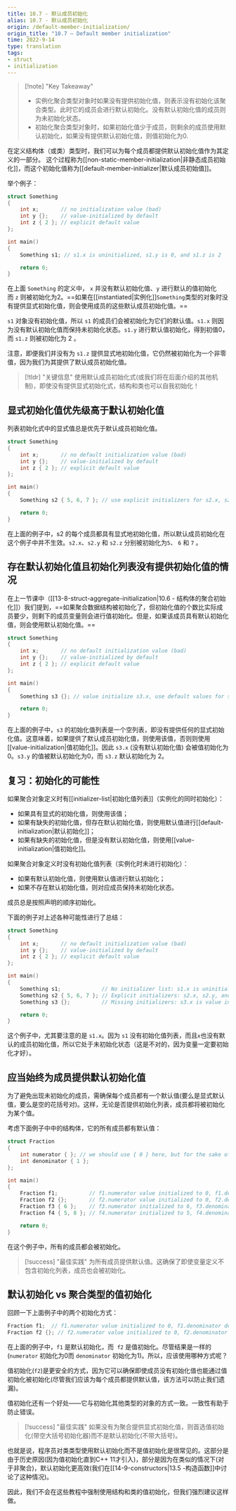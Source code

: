 ```yaml
---
title: 10.7 - 默认成员初始化
alias: 10.7 - 默认成员初始化
origin: /default-member-initialization/
origin_title: "10.7 — Default member initialization"
time: 2022-9-14
type: translation
tags:
- struct
- initialization
---
```


> [!note] "Key Takeaway"
> - 实例化聚合类型对象时如果没有提供初始化值，则表示没有初始化该聚合类型。此时它的成员会进行默认初始化。没有默认初始化值的成员则为未初始化状态。
> - 初始化聚合类型对象时，如果初始化值少于成员，则剩余的成员使用默认初始化，如果没有提供默认初始化值，则值初始化为0.

在定义结构体（或类）类型时，我们可以为每个成员都提供默认初始化值作为其定义的一部分。 这个过程称为[[non-static-member-initialization|非静态成员初始化]]，而这个初始化值称为[[default-member-initializer|默认成员初始值]]。

举个例子：

```cpp
struct Something
{
    int x;       // no initialization value (bad)
    int y {};    // value-initialized by default
    int z { 2 }; // explicit default value
};

int main()
{
    Something s1; // s1.x is uninitialized, s1.y is 0, and s1.z is 2

    return 0;
}
```

在上面 `Something` 的定义中， `x` 并没有默认初始化值、`y` 进行默认的值初始化而 `z` 则被初始化为2。==如果在[[instantiated|实例化]]`Something`类型的对象时没有提供显式初始化值，则会使用成员的这些默认成员初始化值。==

`s1` 对象没有初始化值，所以 `s1` 的成员们会被初始化为它们的默认值。`s1.x` 则因为没有默认初始化值而保持未初始化状态。`s1.y` 进行默认值初始化，得到初值0，而 `s1.z` 则被初始化为 2 。

注意，即便我们并没有为 `s1.z` 提供显式地初始化值，它仍然被初始化为一个非零值，因为我们为其提供了默认成员初始化值。

> [!tldr] "关键信息"
> 使用默认成员初始化式(或我们将在后面介绍的其他机制)，即使没有提供显式初始化式，结构和类也可以自我初始化！

## 显式初始化值优先级高于默认初始化值

列表初始化式中的显式值总是优先于默认成员初始化值。

```cpp
struct Something
{
    int x;       // no default initialization value (bad)
    int y {};    // value-initialized by default
    int z { 2 }; // explicit default value
};

int main()
{
    Something s2 { 5, 6, 7 }; // use explicit initializers for s2.x, s2.y, and s2.z (no default values are used)

    return 0;
}
```


在上面的例子中，s2 的每个成员都具有显式地初始化值，所以默认成员初始化在这个例子中并不生效。`s2.x`、`s2.y` 和 `s2.z` 分别被初始化为`5`、 `6` 和 `7` 。

## 存在默认初始化值且初始化列表没有提供初始化值的情况

在上一节课中（[[13-8-struct-aggregate-initialization|10.6 - 结构体的聚合初始化]]）我们提到，==如果聚合数据结构被初始化了，但初始化值的个数比实际成员要少，则剩下的成员变量则会进行值初始化。但是，如果该成员具有默认初始化值，则会使用默认初始化值。==

```cpp
struct Something
{
    int x;       // no default initialization value (bad)
    int y {};    // value-initialized by default
    int z { 2 }; // explicit default value
};

int main()
{
    Something s3 {}; // value initialize s3.x, use default values for s3.y and s3.z

    return 0;
}
```

在上面的例子中，`s3` 的初始化值列表是一个空列表，即没有提供任何的显式初始化值。这意味着，如果提供了默认成员初始化值，则使用该值，否则则使用[[value-initialization|值初始化]]。因此 `s3.x` (没有默认初始化值) 会被值初始化为0。`s3.y` 的值被默认初始化为0，而 `s3.z` 默认初始化为 2。

## 复习：初始化的可能性

如果聚合对象定义时有[[initializer-list|初始化值列表]]（实例化的同时初始化）：

-  如果具有显式的初始化值，则使用该值；
-  如果有缺失的初始化值，但存在默认初始化值，则使用默认值进行[[default-initialization|默认初始化]]；
-  如果有缺失的初始化值，但是没有默认初始化值，则使用[[value-initialization|值初始化]]。

如果聚合对象定义时没有初始化值列表（实例化时未进行初始化）：

- 如果有默认初始化值，则使用默认值进行默认初始化；
- 如果不存在默认初始化值，则对应成员保持未初始化状态。

成员总是按照声明的顺序初始化。

下面的例子对上述各种可能性进行了总结：

```cpp
struct Something
{
    int x;       // no default initialization value (bad)
    int y {};    // value-initialized by default
    int z { 2 }; // explicit default value
};

int main()
{
    Something s1;             // No initializer list: s1.x is uninitialized, s1.y and s1.z use defaults
    Something s2 { 5, 6, 7 }; // Explicit initializers: s2.x, s2.y, and s2.z use explicit values (no default values are used)
    Something s3 {};          // Missing initializers: s3.x is value initialized, s3.y and s3.z use defaults

    return 0;
}
```

这个例子中，尤其要注意的是 `s1.x`。因为 `s1` 没有初始化值列表，而且`x`也没有默认的成员初始化值，所以它处于未初始化状态（这是不对的，因为变量一定要初始化才好）。

## 应当始终为成员提供默认初始化值

为了避免出现未初始化的成员，需确保每个成员都有一个默认值(要么是显式默认值，要么是空的花括号对)。这样，无论是否提供初始化列表，成员都将被初始化为某个值。

考虑下面例子中中的结构体，它的所有成员都有默认值：

```cpp
struct Fraction
{
	int numerator { }; // we should use { 0 } here, but for the sake of example we'll use value initialization instead
	int denominator { 1 };
};

int main()
{
	Fraction f1;          // f1.numerator value initialized to 0, f1.denominator defaulted to 1
	Fraction f2 {};       // f2.numerator value initialized to 0, f2.denominator defaulted to 1
	Fraction f3 { 6 };    // f3.numerator initialized to 6, f3.denominator defaulted to 1
	Fraction f4 { 5, 8 }; // f4.numerator initialized to 5, f4.denominator initialized to 8

	return 0;
}
```

在这个例子中，所有的成员都会被初始化。

> [!success] "最佳实践"
> 为所有成员提供默认值。这确保了即使变量定义不包含初始化列表，成员也会被初始化。

## 默认初始化 vs 聚合类型的值初始化

回顾一下上面例子中的两个初始化方式：

```cpp
Fraction f1;  // f1.numerator value initialized to 0, f1.denominator defaulted to 1
Fraction f2 {}; // f2.numerator value initialized to 0, f2.denominator defaulted to 1
```


在上面的例子中，`f1` 是默认初始化，而  `f2` 是值初始化。尽管结果是一样的 (`numerator` 初始化为0而 `denominator` 初始化为1)。所以，应该使用哪种方式呢？

值初始化(`f2`)是更安全的方式，因为它可以确保即使成员没有初始化值也能通过值初始化被初始化(尽管我们应该为每个成员都提供默认值，该方法可以防止我们遗漏)。

值初始化还有一个好处——它与初始化其他类型的对象的方式一致。一致性有助于防止错误。


> [!success] "最佳实践"
> 如果没有为聚合提供显式初始化值，则首选值初始化(带空大括号初始化器)而不是默认初始化(不带大括号)。

也就是说，程序员对类类型使用默认初始化而不是值初始化是很常见的。这部分是由于历史原因(因为值初始化直到C++ 11才引入)，部分是因为在类似的情况下(对于非聚合)，默认初始化更高效(我们在[[14-9-constructors|13.5 -构造函数]]中讨论了这种情况)。

因此，我们不会在这些教程中强制使用结构和类的值初始化，但我们强烈建议这样做。

